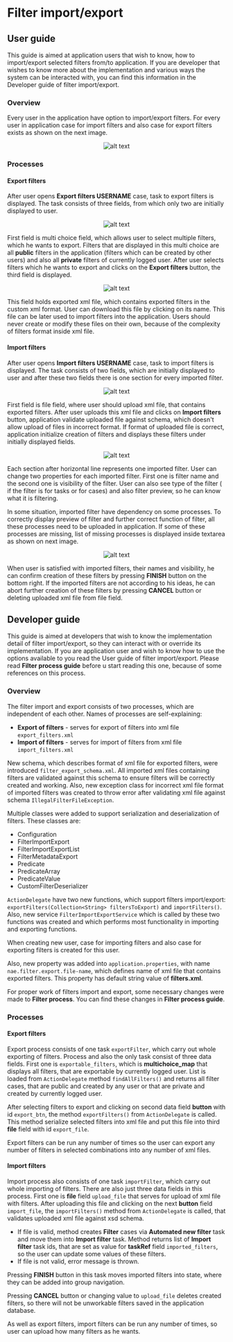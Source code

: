 # Filter import/export

## User guide

This guide is aimed at application users that wish to know, how to import/export selected filters from/to application.
If you are developer that wishes to know more about the implementation and various ways the system can be interacted
with, you can find this information in the Developer guide of filter import/export.

### Overview

Every user in the application have option to import/export filters. For every user in application case for import
filters and also case for export filters exists as shown on the next image.

<div style="text-align:center">

![alt text](../_media/search/import_export_cases.png "Import and Export cases")

</div>

### Processes

#### Export filters

After user opens **Export filters USERNAME** case, task to export filters is displayed. The task consists of three
fields, from which only two are initially displayed to user.

<div style="text-align:center">

![alt text](../_media/search/export_filters_1.png "Export of filters initial")

</div>

First field is multi choice field, which allows user to select multiple filters, which he wants to export. Filters that
are displayed in this multi choice are all **public** filters in the application (filters which can be created by other
users) and also all **private** filters of currently logged user. After user selects filters which he wants to export
and clicks on the **Export filters** button, the third field is displayed.

<div style="text-align:center">

![alt text](../_media/search/export_filters_2.png "Exported filters file")

</div>

This field holds exported xml file, which contains exported filters in the custom xml format. User can download this
file by clicking on its name. This file can be later used to import filters into the application. Users should never
create or modify these files on their own, because of the complexity of filters format inside xml file.

#### Import filters

After user opens **Import filters USERNAME** case, task to import filters is displayed. The task consists of two fields,
which are initially displayed to user and after these two fields there is one section for every imported filter.

<div style="text-align:center">

![alt text](../_media/search/import_filters_1.png "Import of filters initial")

</div>

First field is file field, where user should upload xml file, that contains exported filters. After user uploads this
xml file and clicks on **Import filters** button, application validate uploaded file against schema, which doesn't allow
upload of files in incorrect format. If format of uploaded file is correct, application initialize creation of filters
and displays these filters under initially displayed fields.

<div style="text-align:center">

![alt text](../_media/search/import_filters_2.png "Imported filters displayed")

</div>

Each section after horizontal line represents one imported filter. User can change two properties for each imported
filter. First one is filter name and the second one is visibility of the filter. User can also see type of the filter (
if the filter is for tasks or for cases) and also filter preview, so he can know what it is filtering.

In some situation, imported filter have dependency on some processes. To correctly display preview of filter and further
correct function of filter, all these processes need to be uploaded in application. If some of these processes are
missing, list of missing processes is displayed inside textarea as shown on next image.

<div style="text-align:center">

![alt text](../_media/search/import_filters_3.png "Missing process")

</div>

When user is satisfied with imported filters, their names and visibility, he can confirm creation of these filters by
pressing **FINISH** button on the bottom right. If the imported filters are not according to his ideas, he can abort
further creation of these filters by pressing **CANCEL** button or deleting uploaded xml file from file field.

## Developer guide

This guide is aimed at developers that wish to know the implementation detail of filter import/export, so they can
interact with or override its implementation. If you are application user and wish to know how to use the options
available to you read the User guide of filter import/export. Please read **Filter process guide** before u start
reading this one, because of some references on this process.

### Overview

The filter import and export consists of two processes, which are independent of each other. Names of processes are
self-explaining:

- **Export of filters** - serves for export of filters into xml file `export_filters.xml`
- **Import of filters** - serves for import of filters from xml file `import_filters.xml`

New schema, which describes format of xml file for exported filters, were introduced
`filter_export_schema.xml`. All imported xml files containing filters are validated against this schema to ensure
filters will be correctly created and working. Also, new exception class for incorrect xml file format of imported
filters was created to throw error after validating xml file against schema `IllegalFilterFileException`.

Multiple classes were added to support serialization and deserialization of filters. These classes are:

- Configuration
- FilterImportExport
- FilterImportExportList
- FilterMetadataExport
- Predicate
- PredicateArray
- PredicateValue
- CustomFilterDeserializer

`ActionDelegate` have two new functions, which support filters import/export:
`exportFilters(Collection<String> filtersToExport)` and `importFilters()`. Also, new service `FilterImportExportService`
which is called by these two functions was created and which performs most functionality in importing and exporting
functions.

When creating new user, case for importing filters and also case for exporting filters is created for this user.

Also, new property was added into `application.properties`, with name `nae.filter.export.file-name`, which defines name
of xml file that contains exported filters. This property has default string value of **filters.xml**.

For proper work of filters import and export, some necessary changes were made to
**Filter process**. You can find these changes in **Filter process guide**.

### Processes

#### Export filters

Export process consists of one task `exportFilter`, which carry out whole exporting of filters. Process and also the
only task consist of three data fields. First one is `exportable_filters`, which is **multichoice_map** that displays
all filters, that are exportable by currently logged user. List is loaded from `ActionDelegate`
method `findAllFilters()` and returns all filter cases, that are public and created by any user or that are private and
created by currently logged user.

After selecting filters to export and clicking on second data field **button** with id `export_btn`, the
method `exportFilters()` from `ActionDelegate`
is called. This method serialize selected filters into xml file and put this file into third **file** field with
id `export_file`.

Export filters can be run any number of times so the user can export any number of filters in selected combinations into
any number of xml files.

#### Import filters

Import process also consists of one task `importFilter`, which carry out whole importing of filters. There are also just
three data fields in this process. First one is **file** field `upload_file` that serves for upload of xml file with
filters. After uploading this file and clicking on the next **button** field `import_file`, the `importFilters()` method
from `ActionDelegate` is called, that validates uploaded xml file against xsd schema.

- If file is valid, method creates **Filter** cases via **Automated new filter** task and move them into **Import
  filter** task. Method returns list of **Import filter** task ids, that are set as value for **taskRef**
  field `imported_filters`, so the user can update some values of these filters.
- If file is not valid, error message is thrown.

Pressing **FINISH** button in this task moves imported filters into state, where they can be added into group
navigation.

Pressing **CANCEL** button or changing value to `upload_file` deletes created filters, so there will not be unworkable
filters saved in the application database.

As well as export filters, import filters can be run any number of times, so user can upload how many filters as he
wants.
